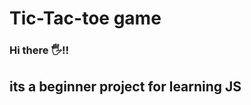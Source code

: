 <h1>Tic-Tac-toe game</h1>
<h3>Hi there &#128400;!!</h3>
<h2>
  its a beginner project for learning <b>JS</b> 
</h2>
